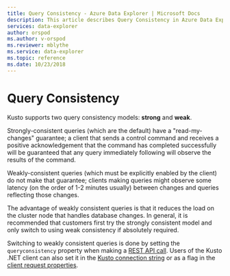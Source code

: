 ```yaml
---
title: Query Consistency - Azure Data Explorer | Microsoft Docs
description: This article describes Query Consistency in Azure Data Explorer.
services: data-explorer
author: orspod
ms.author: v-orspod
ms.reviewer: mblythe
ms.service: data-explorer
ms.topic: reference
ms.date: 10/23/2018
---
```

# Query Consistency

Kusto supports two query consistency models: **strong** and **weak**.

Strongly-consistent queries (which are the default) have a "read-my-changes"
guarantee; a client that sends a control command and receives a positive
acknowledgement that the command has completed successfully will be guaranteed
that any query immediately following will observe the results of the command.

Weakly-consistent queries (which must be explicitly enabled by the client)
do not make that guarantee; clients making queries might observe some latency
(on the order of 1-2 minutes usually) between changes and queries reflecting
those changes.

The advantage of weakly consistent queries is that it reduces the load on the cluster node that handles database changes. In general, it is recommended that customers first try the strongly consistent model and only switch to using
weak consistency if absolutely required.

Switching to weakly consistent queries is done by setting the `queryconsistency`
property when making a [REST API call](../api/rest/request.md). Users of the
Kusto .NET client can also set it in the [Kusto connection string](../api/connection-strings/kusto.md)
or as a flag in the [client request properties](../api/netfx/request-properties.md).